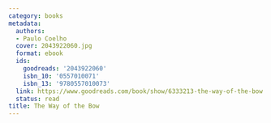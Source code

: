 ```yaml
---
category: books
metadata:
  authors:
  - Paulo Coelho
  cover: 2043922060.jpg
  format: ebook
  ids:
    goodreads: '2043922060'
    isbn_10: '0557010071'
    isbn_13: '9780557010073'
  link: https://www.goodreads.com/book/show/6333213-the-way-of-the-bow
  status: read
title: The Way of the Bow
---
```

